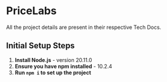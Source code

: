 # PriceLabs

All the project details are present in their respective Tech Docs.

## Initial Setup Steps

1. **Install Node.js** - version 20.11.0
2. **Ensure you have npm installed** - 10.2.4
3. **Run `npm i` to set up the project**